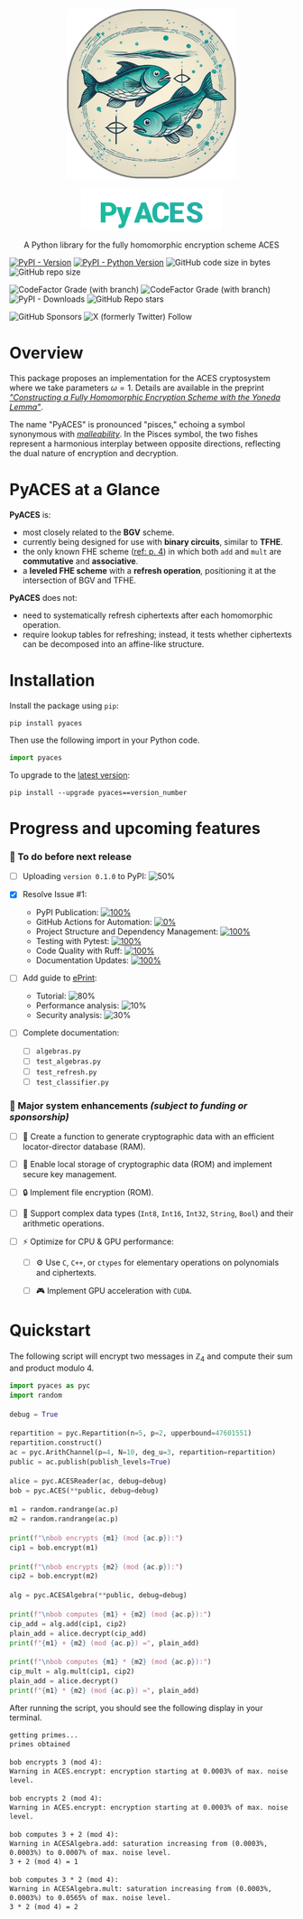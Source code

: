 <p align="center">
  <img width="300px" src="img/twofish_rounded_border.png"/> <!--"border: 3px solid grey; border-radius: 135px;"-->
  <p align="center"><img src="img/logo_roboto_black.png" width="250px" /></p>   <!-- <h1 align="center">PyACES</h1> -->
  <p align="center">A Python library for the fully homomorphic encryption scheme ACES</p>
</p>

[![PyPI - Version](https://img.shields.io/pypi/v/pyaces)](https://pypi.org/project/pyaces/)
[![PyPI - Python Version](https://img.shields.io/pypi/pyversions/pyaces)](https://pypi.org/project/pyaces/)
![GitHub code size in bytes](https://img.shields.io/github/languages/code-size/remytuyeras/aces)
![GitHub repo size](https://img.shields.io/github/repo-size/remytuyeras/aces)

<!-- [![CodeFactor](https://www.codefactor.io/repository/github/remytuyeras/aces/badge/main)](https://www.codefactor.io/repository/github/remytuyeras/aces/overview/main) -->
<!-- [![CodeFactor](https://www.codefactor.io/repository/github/remytuyeras/aces/badge/dev)](https://www.codefactor.io/repository/github/remytuyeras/aces/overview/dev) -->
![CodeFactor Grade (with branch)](https://img.shields.io/codefactor/grade/github/remytuyeras/aces/main?label=code%20quality%20(main))
![CodeFactor Grade (with branch)](https://img.shields.io/codefactor/grade/github/remytuyeras/aces/dev?label=code%20quality%20(dev))
![PyPI - Downloads](https://img.shields.io/pypi/dm/pyaces)
![GitHub Repo stars](https://img.shields.io/github/stars/remytuyeras/aces)

![GitHub Sponsors](https://img.shields.io/github/sponsors/remytuyeras) ![X (formerly Twitter) Follow](https://img.shields.io/twitter/follow/RTuyeras)


# Overview

This package proposes an implementation for the ACES cryptosystem where we take parameters $\omega = 1$. Details are available in the preprint  [<em>"Constructing a Fully Homomorphic Encryption Scheme with the Yoneda Lemma"</em>](https://arxiv.org/abs/2401.13255).

The name "PyACES" is pronounced "pisces," echoing a symbol synonymous with [_malleability_](https://en.wikipedia.org/wiki/Malleability_(cryptography)). In the Pisces symbol, the two fishes represent a harmonious interplay between opposite directions, reflecting the dual nature of encryption and decryption.

# PyACES at a Glance

**PyACES** is:
  - most closely related to the **BGV** scheme.
  - currently being designed for use with **binary circuits**, similar to **TFHE**.
  - the only known FHE scheme ([ref: p. 4](https://ems.press/content/book-chapter-files/33149)) in which both `add` and `mult` are **commutative** and **associative**.
  - a **leveled FHE scheme** with a **refresh operation**, positioning it at the intersection of BGV and TFHE.

**PyACES** does not:
  - need to systematically refresh ciphertexts after each homomorphic operation.
  - require lookup tables for refreshing; instead, it tests whether ciphertexts can be decomposed into an affine-like structure.


# Installation

Install the package using ```pip```:

```shell
pip install pyaces
```
Then use the following import in your Python code.

```python
import pyaces
```

To upgrade to the [latest version](https://pypi.org/project/pyaces/):
```shell
pip install --upgrade pyaces==version_number
```

# Progress and upcoming features

### :construction: To do before next release
- [ ] Uploading `version 0.1.0` to PyPI: ![50%](https://progress-bar.xyz/50)

- [x] Resolve Issue #1:
  - PyPI Publication: [![100%](https://progress-bar.xyz/100)](https://github.com/remytuyeras/aces/issues/1)
  - GitHub Actions for Automation: [![0%](https://progress-bar.xyz/0)](https://github.com/remytuyeras/aces/issues/1)
  - Project Structure and Dependency Management: [![100%](https://progress-bar.xyz/100)](https://github.com/remytuyeras/aces/issues/1)
  - Testing with Pytest: [![100%](https://progress-bar.xyz/100)](https://github.com/remytuyeras/aces/issues/1)
  - Code Quality with Ruff: [![100%](https://progress-bar.xyz/100)](https://github.com/remytuyeras/aces/issues/1)
  - Documentation Updates: [![100%](https://progress-bar.xyz/100)](https://github.com/remytuyeras/aces/issues/1)

- [ ] Add guide to [ePrint](https://eprint.iacr.org):
  - Tutorial: ![80%](https://progress-bar.xyz/80)
  - Performance analysis: ![10%](https://progress-bar.xyz/5)
  - Security analysis: ![30%](https://progress-bar.xyz/10)
  
- [ ] Complete documentation:
  - [ ] `algebras.py`
  - [ ] `test_algebras.py`
  - [ ] `test_refresh.py`
  - [ ] `test_classifier.py`

### :rocket: Major system enhancements _(subject to funding or sponsorship)_ 

- [ ] :file_folder: Create a function to generate cryptographic data with an efficient locator-director database (RAM).  

- [ ] :floppy_disk: Enable local storage of cryptographic data (ROM) and implement secure key management.  

- [ ] :lock: Implement file encryption (ROM).  

- [ ] :abacus: Support complex data types (`Int8`, `Int16`, `Int32`, `String`, `Bool`) and their arithmetic operations.  

- [ ] :zap: Optimize for CPU & GPU performance:  
  - [ ] :gear: Use `C`, `C++`, or `ctypes` for elementary operations on polynomials and ciphertexts.  
  - [ ] :video_game: Implement GPU acceleration with `CUDA`.


# Quickstart

The following script will encrypt two messages in $\mathbb{Z}_4$ and compute their sum and product modulo $4$.

```python
import pyaces as pyc
import random

debug = True

repartition = pyc.Repartition(n=5, p=2, upperbound=47601551)
repartition.construct()
ac = pyc.ArithChannel(p=4, N=10, deg_u=3, repartition=repartition)
public = ac.publish(publish_levels=True)

alice = pyc.ACESReader(ac, debug=debug)
bob = pyc.ACES(**public, debug=debug)

m1 = random.randrange(ac.p) 
m2 = random.randrange(ac.p) 

print(f"\nbob encrypts {m1} (mod {ac.p}):")
cip1 = bob.encrypt(m1)

print(f"\nbob encrypts {m2} (mod {ac.p}):")
cip2 = bob.encrypt(m2)

alg = pyc.ACESAlgebra(**public, debug=debug)

print(f"\nbob computes {m1} + {m2} (mod {ac.p}):")
cip_add = alg.add(cip1, cip2)
plain_add = alice.decrypt(cip_add)
print(f"{m1} + {m2} (mod {ac.p}) =", plain_add)

print(f"\nbob computes {m1} * {m2} (mod {ac.p}):")
cip_mult = alg.mult(cip1, cip2)
plain_add = alice.decrypt()
print(f"{m1} * {m2} (mod {ac.p}) =", plain_add)
```

After running the script, you should see the following display in your terminal.

```text
getting primes...
primes obtained

bob encrypts 3 (mod 4):
Warning in ACES.encrypt: encryption starting at 0.0003% of max. noise level.

bob encrypts 2 (mod 4):
Warning in ACES.encrypt: encryption starting at 0.0003% of max. noise level.

bob computes 3 + 2 (mod 4):
Warning in ACESAlgebra.add: saturation increasing from (0.0003%, 0.0003%) to 0.0007% of max. noise level.
3 + 2 (mod 4) = 1

bob computes 3 * 2 (mod 4):
Warning in ACESAlgebra.mult: saturation increasing from (0.0003%, 0.0003%) to 0.0565% of max. noise level.
3 * 2 (mod 4) = 2
```
